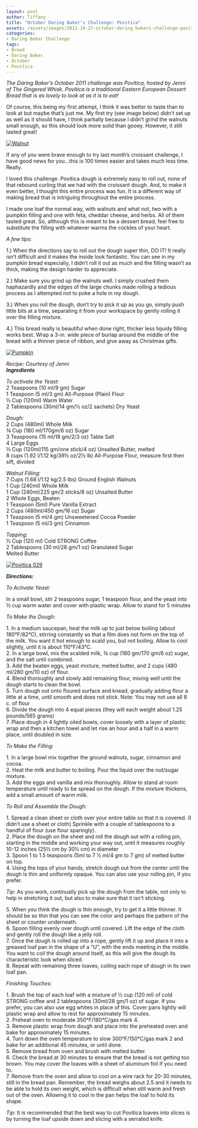 ```yaml
---
layout: post
author: Tiffany
title: "October Daring Baker’s Challenge: Povitica"
assets: /assets/images/2011-10-27-october-daring-bakers-challenge-povitica/
categories: 
- Daring Baker Challenge
tags: 
- Bread
- Daring Baker
- October
- Povitica
---
```


_The Daring Baker’s October 2011 challenge was Povitica, hosted by Jenni of The Gingered Whisk. Povitica is a traditional Eastern European Dessert Bread that is as lovely to look at as it is to eat!_

Of course, this being my first attempt, I think it was better to taste than to look at but maybe that’s just me. My first try (see image below) didn’t set up as well as it should have, I think partially because I didn’t grind the walnuts small enough, so this should look more solid than gooey. However, it still tasted great!

[![](jekyll_uploads/2011/10/Povitica-0071-575x381.jpg "Walnut")](http://www.sweetpeonies.com/2011/10/october-daring-bakers-challenge-povitica/povitica-007-2/)

If any of you were brave enough to try last month’s croissant challenge, I have good news for you…this is 100 times easier and takes much less time. Really.

I loved this challenge. Povitica dough is extremely easy to roll out, none of that rebound curling that we had with the croissant dough. And, to make it even better, I thought this entire process was fun. It is a different way of making bread that is intriguing throughout the entire process.

I made one loaf the normal way, with walnuts and what not, two with a pumpkin filling and one with feta, cheddar cheese, and herbs. All of them tasted great. So, although this is meant to be a dessert bread, feel free to substitute the filling with whatever warms the cockles of your heart.

_A few tips:_

1.) When the directions say to roll out the dough super thin, DO IT! It really isn’t difficult and it makes the inside look fantastic. You can see in my pumpkin bread especially, I didn’t roll it out as much and the filling wasn’t as thick, making the design harder to appreciate.

2.) Make sure you grind up the walnuts well. I simply crushed them haphazardly and the edges of the large chunks made rolling a tedious process as I attempted not to poke a hole in my dough.

3.) When you roll the dough, don’t try to pick it up as you go, simply push little bits at a time, separating it from your workspace by gently rolling it over the filling mixture.

4.) This bread really is beautiful when done right, thicker less liquidy filling works best. Wrap a 3-in. wide piece of burlap around the middle of the bread with a thinner piece of ribbon, and give away as Christmas gifts.

[![](jekyll_uploads/2011/10/Povitica-0361-325x210.jpg "Pumpkin")](http://www.sweetpeonies.com/2011/10/october-daring-bakers-challenge-povitica/povitica-036-2/)

_Recipe: Courtesy of Jenni_  
**_Ingredients_**

_To activate the Yeast:_  
2 Teaspoons (10 ml/9 gm) Sugar  
1 Teaspoon (5 ml/3 gm) All-Purpose (Plain) Flour  
½ Cup (120ml) Warm Water  
2 Tablespoons (30ml/14 gm/½ oz/2 sachets) Dry Yeast

_Dough:_  
2 Cups (480ml) Whole Milk  
¾ Cup (180 ml/170gm/6 oz) Sugar  
3 Teaspoons (15 ml/18 gm/2/3 oz) Table Salt  
4 Large Eggs  
½ Cup (120ml/115 gm/one stick/4 oz) Unsalted Butter, melted  
8 cups (1.92 l/1.12 kg/39½ oz/2½ lb) All-Purpose Flour, measure first then sift, divided

_Walnut Filling:_  
7 Cups (1.68 l/1.12 kg/2.5 lbs) Ground English Walnuts  
1 Cup (240ml) Whole Milk  
1 Cup (240ml/225 gm/2 sticks/8 oz) Unsalted Butter  
2 Whole Eggs, Beaten  
1 Teaspoon (5ml) Pure Vanilla Extract  
2 Cups (480ml/450 gm/16 oz) Sugar  
1 Teaspoon (5 ml/4 gm) Unsweetened Cocoa Powder  
1 Teaspoon (5 ml/3 gm) Cinnamon

_Topping:_  
½ Cup (120 ml) Cold STRONG Coffee  
2 Tablespoons (30 ml/28 gm/1 oz) Granulated Sugar  
Melted Butter

[![](jekyll_uploads/2011/10/Povitica-0291-325x215.jpg "Povitica 029")](http://www.sweetpeonies.com/2011/10/october-daring-bakers-challenge-povitica/povitica-029-2/)

**_Directions:_**

_To Activate Yeast:_

In a small bowl, stir 2 teaspoons sugar, 1 teaspoon flour, and the yeast into ½ cup warm water and cover with plastic wrap. Allow to stand for 5 minutes

_To Make the Dough:_

1\. In a medium saucepan, heat the milk up to just below boiling (about 180°F/82°C), stirring constantly so that a film does not form on the top of the milk. You want it hot enough to scald you, but not boiling. Allow to cool slightly, until it is about 110°F/43°C.  
2\. In a large bowl, mix the scalded milk, ¾ cup (180 gm/170 gm/6 oz) sugar, and the salt until combined.  
3\. Add the beaten eggs, yeast mixture, melted butter, and 2 cups (480 ml/280 gm/10 oz) of flour.  
4\. Blend thoroughly and slowly add remaining flour, mixing well until the dough starts to clean the bowl.  
5\. Turn dough out onto floured surface and knead, gradually adding flour a little at a time, until smooth and does not stick. Note: You may not use all 8 c. of flour  
6\. Divide the dough into 4 equal pieces (they will each weight about 1.25 pounds/565 grams)  
7\. Place dough in 4 lightly oiled bowls, cover loosely with a layer of plastic wrap and then a kitchen towel and let rise an hour and a half in a warm place, until doubled in size.

_To Make the Filling:_

1\. In a large bowl mix together the ground walnuts, sugar, cinnamon and cocoa.  
2\. Heat the milk and butter to boiling. Pour the liquid over the nut/sugar mixture.  
3\. Add the eggs and vanilla and mix thoroughly. Allow to stand at room temperature until ready to be spread on the dough. If the mixture thickens, add a small amount of warm milk.

_To Roll and Assemble the Dough:_

1\. Spread a clean sheet or cloth over your entire table so that it is covered. (I didn’t use a sheet or cloth) Sprinkle with a couple of tablespoons to a handful of flour (use flour sparingly).  
2\. Place the dough on the sheet and roll the dough out with a rolling pin, starting in the middle and working your way out, until it measures roughly 10-12 inches (25½ cm by 30½ cm) in diameter  
3\. Spoon 1 to 1.5 teaspoons (5ml to 7 ½ ml/4 gm to 7 gm) of melted butter on top.  
4\. Using the tops of your hands, stretch dough out from the center until the dough is thin and uniformly opaque. You can also use your rolling pin, if you prefer.

_Tip:_ As you work, continually pick up the dough from the table, not only to help in stretching it out, but also to make sure that it isn’t sticking.

5\. When you think the dough is thin enough, try to get it a little thinner. It should be so thin that you can see the color and perhaps the pattern of the sheet or counter underneath.  
6\. Spoon filling evenly over dough until covered. Lift the edge of the cloth and gently roll the dough like a jelly roll.  
7\. Once the dough is rolled up into a rope, gently lift it up and place it into a greased loaf pan in the shape of a “U”, with the ends meeting in the middle. You want to coil the dough around itself, as this will give the dough its characteristic look when sliced.  
8\. Repeat with remaining three loaves, coiling each rope of dough in its own loaf pan.

_Finishing Touches:_

1\. Brush the top of each loaf with a mixture of ½ cup (120 ml) of cold STRONG coffee and 2 tablespoons (30ml/28 gm/1 oz) of sugar. If you prefer, you can also use egg whites in place of this. Cover pans lightly will plastic wrap and allow to rest for approximately 15 minutes.  
2\. Preheat oven to moderate 350°F/180°C/gas mark 4.  
3\. Remove plastic wrap from dough and place into the preheated oven and bake for approximately 15 minutes.  
4\. Turn down the oven temperature to slow 300°F/150°C/gas mark 2 and bake for an additional 45 minutes, or until done.  
5\. Remove bread from oven and brush with melted butter.  
6\. Check the bread at 30 minutes to ensure that the bread is not getting too brown. You may cover the loaves with a sheet of aluminum foil if you need to.  
7\. Remove from the oven and allow to cool on a wire rack for 20-30 minutes, still in the bread pan. Remember, the bread weighs about 2.5 and it needs to be able to hold its own weight, which is difficult when still warm and fresh out of the oven. Allowing it to cool in the pan helps the loaf to hold its shape.

_Tip:_ It is recommended that the best way to cut Povitica loaves into slices is by turning the loaf upside down and slicing with a serrated knife.